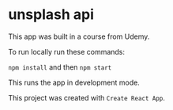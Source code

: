 # unsplash api

This app was built in a course from Udemy.

To run locally run these commands:

`npm install` and then `npm start`

This runs the app in development mode.


This project was created with `Create React App`.
